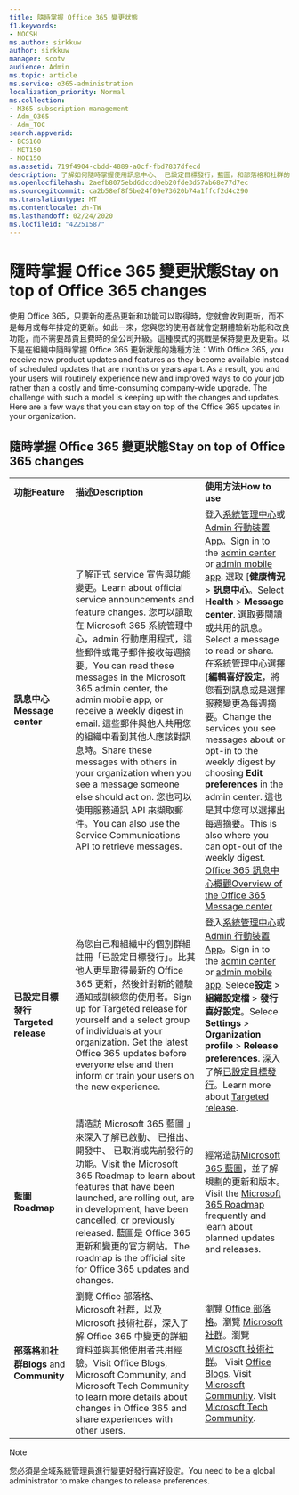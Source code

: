 ```yaml
---
title: 隨時掌握 Office 365 變更狀態
f1.keywords:
- NOCSH
ms.author: sirkkuw
author: sirkkuw
manager: scotv
audience: Admin
ms.topic: article
ms.service: o365-administration
localization_priority: Normal
ms.collection:
- M365-subscription-management
- Adm_O365
- Adm_TOC
search.appverid:
- BCS160
- MET150
- MOE150
ms.assetid: 719f4904-cbdd-4889-a0cf-fbd7837dfecd
description: 了解如何隨時掌握使用訊息中心、 已設定目標發行，藍圖，和部落格和社群的 Office 365 更新狀態。
ms.openlocfilehash: 2aefb8075ebd6dccd0eb20fde3d57ab68e77d7ec
ms.sourcegitcommit: ca2b58ef8f5be24f09e73620b74a1ffcf2d4c290
ms.translationtype: MT
ms.contentlocale: zh-TW
ms.lasthandoff: 02/24/2020
ms.locfileid: "42251587"
---
```

# <a name="stay-on-top-of-office-365-changes"></a><span data-ttu-id="02592-103">隨時掌握 Office 365 變更狀態</span><span class="sxs-lookup"><span data-stu-id="02592-103">Stay on top of Office 365 changes</span></span>

<span data-ttu-id="02592-p101">使用 Office 365，只要新的產品更新和功能可以取得時，您就會收到更新，而不是每月或每年排定的更新。如此一來，您與您的使用者就會定期體驗新功能和改良功能，而不需要昂貴且費時的全公司升級。這種模式的挑戰是保持變更及更新。以下是在組織中隨時掌握 Office 365 更新狀態的幾種方法：</span><span class="sxs-lookup"><span data-stu-id="02592-p101">With Office 365, you receive new product updates and features as they become available instead of scheduled updates that are months or years apart. As a result, you and your users will routinely experience new and improved ways to do your job rather than a costly and time-consuming company-wide upgrade. The challenge with such a model is keeping up with the changes and updates. Here are a few ways that you can stay on top of the Office 365 updates in your organization.</span></span>

## <a name="stay-on-top-of-office-365-changes"></a><span data-ttu-id="02592-108">隨時掌握 Office 365 變更狀態</span><span class="sxs-lookup"><span data-stu-id="02592-108">Stay on top of Office 365 changes</span></span>

||||
|:-----|:-----|:-----|
|<span data-ttu-id="02592-109">**功能**</span><span class="sxs-lookup"><span data-stu-id="02592-109">**Feature**</span></span> <br/> |<span data-ttu-id="02592-110">**描述**</span><span class="sxs-lookup"><span data-stu-id="02592-110">**Description**</span></span> <br/> |<span data-ttu-id="02592-111">**使用方法**</span><span class="sxs-lookup"><span data-stu-id="02592-111">**How to use**</span></span> <br/> |
|<span data-ttu-id="02592-112">**訊息中心**</span><span class="sxs-lookup"><span data-stu-id="02592-112">**Message center**</span></span> <br/> |<span data-ttu-id="02592-113">了解正式 service 宣告與功能變更。</span><span class="sxs-lookup"><span data-stu-id="02592-113">Learn about official service announcements and feature changes.</span></span> <span data-ttu-id="02592-114">您可以讀取在 Microsoft 365 系統管理中心，admin 行動應用程式，這些郵件或電子郵件接收每週摘要。</span><span class="sxs-lookup"><span data-stu-id="02592-114">You can read these messages in the Microsoft 365 admin center, the admin mobile app, or receive a weekly digest in email.</span></span> <span data-ttu-id="02592-115">這些郵件與他人共用您的組織中看到其他人應該對訊息時。</span><span class="sxs-lookup"><span data-stu-id="02592-115">Share these messages with others in your organization when you see a message someone else should act on.</span></span> <span data-ttu-id="02592-116">您也可以使用服務通訊 API 來擷取郵件。</span><span class="sxs-lookup"><span data-stu-id="02592-116">You can also use the Service Communications API to retrieve messages.</span></span>  <br/> |<span data-ttu-id="02592-117">登入[系統管理中心](../admin-overview/about-the-admin-center.md)或 [Admin 行動裝置 App](../admin-overview/admin-mobile-app.md)。</span><span class="sxs-lookup"><span data-stu-id="02592-117">Sign in to the [admin center](../admin-overview/about-the-admin-center.md) or [admin mobile app](../admin-overview/admin-mobile-app.md).</span></span> <span data-ttu-id="02592-118">選取 [**健康情況** \> **訊息中心**。</span><span class="sxs-lookup"><span data-stu-id="02592-118">Select **Health** \> **Message center**.</span></span> <span data-ttu-id="02592-119">選取要閱讀或共用的訊息。</span><span class="sxs-lookup"><span data-stu-id="02592-119">Select a message to read or share.</span></span>  <br/> <span data-ttu-id="02592-120">在系統管理中心選擇 [**編輯喜好設定**，將您看到訊息或是選擇服務變更為每週摘要。</span><span class="sxs-lookup"><span data-stu-id="02592-120">Change the services you see messages about or opt-in to the weekly digest by choosing **Edit preferences** in the admin center.</span></span> <span data-ttu-id="02592-121">這也是其中您可以選擇出每週摘要。</span><span class="sxs-lookup"><span data-stu-id="02592-121">This is also where you can opt-out of the weekly digest.</span></span>  <br/> [<span data-ttu-id="02592-122">Office 365 訊息中心概觀</span><span class="sxs-lookup"><span data-stu-id="02592-122">Overview of the Office 365 Message center</span></span>](message-center.md) <br/> |
|<span data-ttu-id="02592-123">**已設定目標發行**</span><span class="sxs-lookup"><span data-stu-id="02592-123">**Targeted release**</span></span> <br/> |<span data-ttu-id="02592-p105">為您自己和組織中的個別群組註冊「已設定目標發行」。比其他人更早取得最新的 Office 365 更新，然後針對新的體驗通知或訓練您的使用者。</span><span class="sxs-lookup"><span data-stu-id="02592-p105">Sign up for Targeted release for yourself and a select group of individuals at your organization. Get the latest Office 365 updates before everyone else and then inform or train your users on the new experience.</span></span>  <br/> |<span data-ttu-id="02592-126">登入[系統管理中心](../admin-overview/about-the-admin-center.md)或 [Admin 行動裝置 App](../admin-overview/admin-mobile-app.md)。</span><span class="sxs-lookup"><span data-stu-id="02592-126">Sign in to the [admin center](../admin-overview/about-the-admin-center.md) or [admin mobile app](../admin-overview/admin-mobile-app.md).</span></span> <span data-ttu-id="02592-127">Selece**設定** \> **組織設定檔** \> **發行喜好設定**。</span><span class="sxs-lookup"><span data-stu-id="02592-127">Selece **Settings** \> **Organization profile** \> **Release preferences**.</span></span> <span data-ttu-id="02592-128">深入了解[已設定目標發行](release-options-in-office-365.md)。</span><span class="sxs-lookup"><span data-stu-id="02592-128">Learn more about [Targeted release](release-options-in-office-365.md).</span></span>  <br/> |
|<span data-ttu-id="02592-129">**藍圖**</span><span class="sxs-lookup"><span data-stu-id="02592-129">**Roadmap**</span></span> <br/> |<span data-ttu-id="02592-130">請造訪 Microsoft 365 藍圖 」 來深入了解已啟動、 已推出、 開發中、 已取消或先前發行的功能。</span><span class="sxs-lookup"><span data-stu-id="02592-130">Visit the Microsoft 365 Roadmap to learn about features that have been launched, are rolling out, are in development, have been cancelled, or previously released.</span></span> <span data-ttu-id="02592-131">藍圖是 Office 365 更新和變更的官方網站。</span><span class="sxs-lookup"><span data-stu-id="02592-131">The roadmap is the official site for Office 365 updates and changes.</span></span>  <br/> |<span data-ttu-id="02592-132">經常造訪[Microsoft 365 藍圖](https://www.microsoft.com/microsoft-365/roadmap)，並了解規劃的更新和版本。</span><span class="sxs-lookup"><span data-stu-id="02592-132">Visit the [Microsoft 365 Roadmap](https://www.microsoft.com/microsoft-365/roadmap) frequently and learn about planned updates and releases.</span></span>  <br/> |
|<span data-ttu-id="02592-133">**部落格**和**社群**</span><span class="sxs-lookup"><span data-stu-id="02592-133">**Blogs** and **Community**</span></span> <br/> |<span data-ttu-id="02592-134">瀏覽 Office 部落格、Microsoft 社群，以及 Microsoft 技術社群，深入了解 Office 365 中變更的詳細資料並與其他使用者共用經驗。</span><span class="sxs-lookup"><span data-stu-id="02592-134">Visit Office Blogs, Microsoft Community, and Microsoft Tech Community to learn more details about changes in Office 365 and share experiences with other users.</span></span>  <br/> |<span data-ttu-id="02592-p108">瀏覽 [Office 部落格](https://www.microsoft.com/en-us/microsoft-365/blog/)。瀏覽 [Microsoft 社群](https://answers.microsoft.com)。瀏覽 [Microsoft 技術社群](https://techcommunity.microsoft.com)。  </span><span class="sxs-lookup"><span data-stu-id="02592-p108">Visit [Office Blogs](https://www.microsoft.com/en-us/microsoft-365/blog/). Visit [Microsoft Community](https://answers.microsoft.com). Visit [Microsoft Tech Community](https://techcommunity.microsoft.com).  </span></span><br/> |

> [!NOTE]
> <span data-ttu-id="02592-138">您必須是全域系統管理員進行變更好發行喜好設定。</span><span class="sxs-lookup"><span data-stu-id="02592-138">You need to be a global administrator to make changes to release preferences.</span></span>

